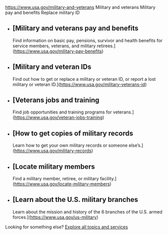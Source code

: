 

https://www.usa.gov/military-and-veterans
Military and veterans
Military pay and benefits
Replace military ID

* [Military and veterans pay and benefits
  --------------------------------------

  Find information on basic pay, pensions, survivor and health benefits for service members, veterans, and military retirees.](https://www.usa.gov/military-pay-benefits)
* [Military and veteran IDs
  ------------------------

  Find out how to get or replace a military or veteran ID, or report a lost military or veteran ID.](https://www.usa.gov/military-veterans-id)
* [Veterans jobs and training
  --------------------------

  Find job opportunities and training programs for veterans.](https://www.usa.gov/veteran-jobs-training)
* [How to get copies of military records
  -------------------------------------

  Learn how to get your own military records or someone else’s.](https://www.usa.gov/military-records)
* [Locate military members
  -----------------------

  Find a military member, retiree, or military facility.](https://www.usa.gov/locate-military-members)
* [Learn about the U.S. military branches
  --------------------------------------

  Learn about the mission and history of the 6 branches of the U.S. armed forces.](https://www.usa.gov/us-military)

Looking for something else?
[Explore all topics and services](https://www.usa.gov/#all-topics-header)
